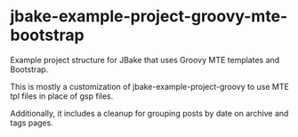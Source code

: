 jbake-example-project-groovy-mte-bootstrap
==========================================

Example project structure for JBake that uses Groovy MTE templates and Bootstrap.

This is mostly a customization of jbake-example-project-groovy to use
MTE tpl files in place of gsp files.

Additionally, it includes a cleanup for grouping posts by date on
archive and tags pages.